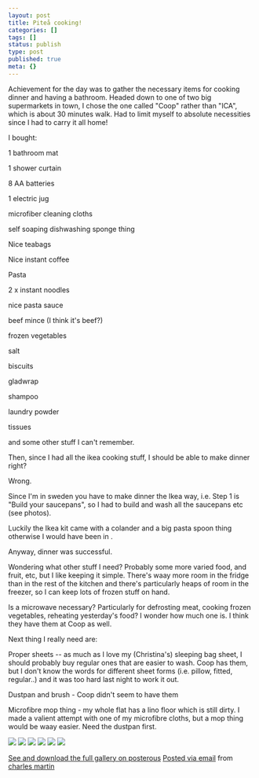 ```yaml
---
layout: post
title: Piteå cooking!
categories: []
tags: []
status: publish
type: post
published: true
meta: {}
---
```




Achievement for the day was to gather the necessary items for cooking dinner and having a bathroom. Headed down to one of two big supermarkets in town, I chose the one called "Coop" rather than "ICA", which is about 30 minutes walk. Had to limit myself to absolute necessities since I had to carry it all home! 



I bought:

1 bathroom mat

1 shower curtain

8 AA batteries

1 electric jug

microfiber cleaning cloths

self soaping dishwashing sponge thing

Nice teabags

Nice instant coffee

Pasta

2 x instant noodles

nice pasta sauce

beef mince (I think it's beef?)

frozen vegetables

salt

biscuits

gladwrap

shampoo

laundry powder

tissues



and some other stuff I can't remember.



Then, since I had all the ikea cooking stuff, I should be able to make dinner right?



Wrong.



Since I'm in sweden you have to make dinner the Ikea way, i.e. Step 1 is "Build your saucepans", so I had to build and wash all the saucepans etc (see photos).



Luckily the Ikea kit came with a colander and a big pasta spoon thing otherwise I would have been in 
.



Anyway, dinner was successful.



Wondering what other stuff I need? Probably some more varied food, and fruit, etc, but I like keeping it simple. There's waay more room in the fridge than in the rest of the kitchen and there's particularly heaps of room in the freezer, so I can keep lots of frozen stuff on hand. 



Is a microwave necessary? Particularly for defrosting meat, cooking frozen vegetables, reheating yesterday's food? I wonder how much one is. I think they have them at Coop as well.



Next thing I really need are:

Proper sheets -- as much as I love my (Christina's) sleeping bag sheet, I should probably buy regular ones that are easier to wash. Coop has them, but I don't know the words for different sheet forms (i.e. pillow, fitted, regular..) and it was too hard last night to work it out.



Dustpan and brush - Coop didn't seem to have them

Microfibre mop thing - my whole flat has a lino floor which is still dirty. I made a valient attempt with one of my microfibre cloths, but a mop thing would be waay easier. Need the dustpan first.

[![](http://posterous.com/getfile/files.posterous.com/charlesmartin/DOvLLpmJZJE3XClyjIZdUbRsBGbaC34T0eDFGWOAEu0wdkCzxg1ja9cehNSY/IMG_5091.jpeg.scaled.500.jpg)](http://posterous.com/getfile/files.posterous.com/charlesmartin/W72ZBk2kPb2eMs65m8Ad0ckaCo54AhVXGPNxw0wFFpSOZzngyu9rR4Fj4rN4/IMG_5091.jpeg.scaled.1000.jpg) 
[![](http://posterous.com/getfile/files.posterous.com/charlesmartin/uSsEhkutNEPa46hoCok7TUXCjzsrOfCz1BywU1OcQPoX6vCM0KkpMayJtqFd/IMG_5093.jpeg.scaled.500.jpg)](http://posterous.com/getfile/files.posterous.com/charlesmartin/tFD31yrStqg6yIeJ12SHc2aP40XRbeJd2WkLUcPTgUEHMRz6JcrfFy6dsKJg/IMG_5093.jpeg.scaled.1000.jpg) 
[![](http://posterous.com/getfile/files.posterous.com/charlesmartin/UfFTO0UYgn5dzE0bk4UwTHrmCzTAoA4HRZrSG5z8RnBClblpkcvnN3JT4T4R/IMG_5095.jpeg.scaled.500.jpg)](http://posterous.com/getfile/files.posterous.com/charlesmartin/mu4dP11rSHXEBc5uTEAXTO9OpPjveNifnh3mWQaHqMpKbrgEfu5QaNNKb7N4/IMG_5095.jpeg.scaled.1000.jpg) 
[![](http://posterous.com/getfile/files.posterous.com/charlesmartin/5qgOtfq5UugYMPPKrETh2YREg4jzhc6f2yTB8icVbyhymOLZGXIHR3smBn57/IMG_5098.jpeg.scaled.500.jpg)](http://posterous.com/getfile/files.posterous.com/charlesmartin/q1Zm4V9HUL70gzOlfMrmbu21zFK45bjEYx7YVhrkEfq3KxYKWc7XJd9P7IPW/IMG_5098.jpeg.scaled.1000.jpg) 
[![](http://posterous.com/getfile/files.posterous.com/charlesmartin/dw9SXOumbTFbx9fusl1jtrhENeNLUVp9VUtK3H1Gl5I5rVm05Iqnfdhgese8/IMG_5100.jpeg.scaled.500.jpg)](http://posterous.com/getfile/files.posterous.com/charlesmartin/cDHUYbmbA51Cik3JUqPZ71FSdbvVZPz2lUJfoxJkhrC2xo1kR5dVXoFV8ent/IMG_5100.jpeg.scaled.1000.jpg) 
[![](http://posterous.com/getfile/files.posterous.com/charlesmartin/LVlJFedyCbkiY1T5aYIv8oXkevKpqeLqblIIXXmlGhXqShtrzSRl9C9HoxDu/IMG_5102.jpeg.scaled.500.jpg)](http://posterous.com/getfile/files.posterous.com/charlesmartin/5PdK17RCH8tYWcyfTTPGJnc3YzsUHPNewwGySxFbMdEYW1wt511rdoKTgF8I/IMG_5102.jpeg.scaled.1000.jpg)

[See and download the full gallery on posterous](http://charlesmartin.posterous.com/pitea-cooking) 
[Posted via email](http://posterous.com)  from 
[charles martin](http://charlesmartin.posterous.com/pitea-cooking)
